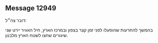 ## Message 12949

דובר צה״ל:

בהמשך להתרעות שהופעלו לפני זמן קצר בצפון ובמרכז הארץ, חיל האוויר יירט שני שיגורים שחצו לשטח הארץ מלבנון.

